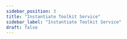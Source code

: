 ```yaml
---
sidebar_position: 3
title: "Instantiate Toolkit Service"
sidebar_label: "Instantiate Toolkit Service"
draft: false
---
```


<!-- demo how to deploy service toolkit using toolkit-installer repository -->